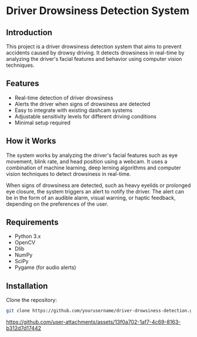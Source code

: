# Driver Drowsiness Detection System

## Introduction

This project is a driver drowsiness detection system that aims to prevent accidents caused by drowsy driving. 
It detects drowsiness in real-time by analyzing the driver's facial features and behavior using computer vision techniques.

## Features

- Real-time detection of driver drowsiness
- Alerts the driver when signs of drowsiness are detected
- Easy to integrate with existing dashcam systems
- Adjustable sensitivity levels for different driving conditions
- Minimal setup required

## How it Works

The system works by analyzing the driver's facial features such as eye movement, blink rate, and head position using a webcam. 
It uses a combination of machine learning, deep lerning algorithms and computer vision techniques to detect drowsiness in real-time.

When signs of drowsiness are detected, such as heavy eyelids or prolonged eye closure, the system triggers an alert to notify the driver. 
The alert can be in the form of an audible alarm, visual warning, or haptic feedback, depending on the preferences of the user.

## Requirements

- Python 3.x
- OpenCV
- Dlib
- NumPy
- SciPy
- Pygame (for audio alerts)

## Installation

Clone the repository:

```bash
git clone https://github.com/yourusername/driver-drowsiness-detection.git
```
https://github.com/user-attachments/assets/13f0a702-1af7-4c69-8163-b312d7d17442
